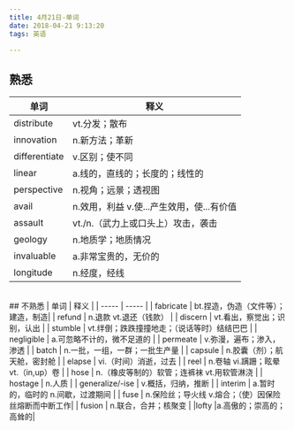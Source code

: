 ```yaml
---
title: 4月21日-单词  
date: 2018-04-21 9:13:20  
tags: 英语

---
```


## 熟悉
| 单词 | 释义 |
| ------ | ------ |
| distribute         | vt.分发；散布 |
| innovation         | n.新方法；革新 |
| differentiate      | v.区别；使不同 |
| linear             | a.线的，直线的；长度的；线性的|
| perspective        | n.视角；远景；透视图 |
| avail              | n.效用，利益 v.使...产生效用，使...有价值|
| assault            | vt./n.（武力上或口头上）攻击，袭击 |
| geology            | n.地质学；地质情况 |
| invaluable         | a.非常宝贵的，无价的 |
| longitude          | n.经度，经线 |


</br>
## 不熟悉
| 单词 | 释义 |
| ----- | ----- |
| fabricate         | bt.捏造，伪造（文件等）；建造，制造|
| refund            | n.退款  vt.退还（钱款） |
| discern           | vt.看出，察觉出；识别，认出 |
| stumble           | vt.绊倒；跌跌撞撞地走；（说话等时）结结巴巴 |
| negligible        | a.可忽略不计的，微不足道的 |
| permeate          | v.弥漫，遍布；渗入，渗透 |
| batch             | n.一批，一组，一群；一批生产量 |
| capsule           | n.胶囊（剂）；航天舱，密封舱 |
| elapse            | vi.（时间）消逝，过去 |
| reel              | n.卷轴 vi.蹒跚；眩晕 vt.（in,up）卷 |
| hose              | n.（橡皮等制的）软管；连裤袜 vt.用软管淋浇 |
| hostage           | n.人质 |
| generalize/-ise   | v.概括，归纳，推断 |
| interim           | a.暂时的，临时的 n.间歇，过渡期间 |
| fuse              | n.保险丝；导火线 v.熔合；（使）因保险丝熔断而中断工作|
| fusion            | n.联合，合并；核聚变 |
|lofty              |a.高傲的；崇高的；高耸的|